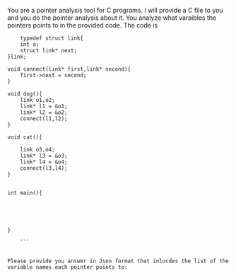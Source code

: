 You are a pointer analysis tool for C programs. I will provide a C file to you and you do the pointer analysis about it. You analyze what varaibles the pointers points to in the provided code. The code is 
``` 
    typedef struct link{
	int a;
	struct link* next;
}link;

void connect(link* first,link* second){
	first->next = second;
}

void dog(){
	link o1,o2;
	link* l1 = &o1;
	link* l2 = &o2;
	connect(l1,l2);
}

void cat(){

	link o3,o4;
	link* l3 = &o3;
	link* l4 = &o4;
	connect(l3,l4);
}


int main(){

	



}
 
    ```


Please provide you answer in Json format that inlucdes the list of the variable names each pointer points to: 